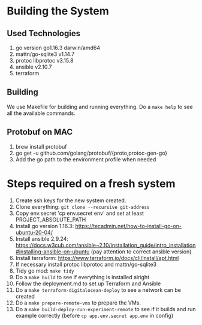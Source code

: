 # Building the System

## Used Technologies

1. go version go1.16.3 darwin/amd64
2. mattn/go-sqlite3 v1.14.7
3. protoc libprotoc v3.15.8 
4. ansible v2.10.7
5. terraform

## Building

We use Makefile for building and running everything. Do a ``make help`` to see all the available commands. 

## Protobuf on MAC
1. brew install protobuf
2. go get -u github.com/golang/protobuf/{proto,protoc-gen-go}
3. Add the go path to the environment profile when needed

# Steps required on a fresh system

1. Create ssh keys for the new system created. 
2. Clone everything: `git clone --recursive git-address`
3. Copy env.secret 'cp  env.secret env' and set at least PROJECT_ABSOLUTE_PATH
4. Install go version 1.16.3: https://tecadmin.net/how-to-install-go-on-ubuntu-20-04/
5. Install ansible 2.9.24: https://docs.w3cub.com/ansible~2.10/installation_guide/intro_installation#installing-ansible-on-ubuntu (pay attention to correct ansible version)
6. Install terraform: https://www.terraform.io/docs/cli/install/apt.html
7. If necessary install  protoc libprotoc and mattn/go-sqlite3
8. Tidy go mod: `make tidy`
9. Do a `make build` to see if everything is installed alright
10. Follow the deployment.md to set up Terraform and Ansible
11. Do a `make terraform-digitalocean-deploy` to see a  network can be created
12. Do a `make prepare-remote-vms` to prepare the VMs. 
13. Do a `make build-deploy-run-experiment-remote` to see if it builds and run example correctly (before `cp app.env.secret app.env` in config)
